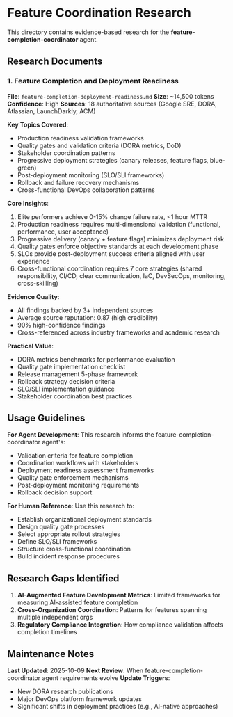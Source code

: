 # Feature Coordination Research

This directory contains evidence-based research for the **feature-completion-coordinator** agent.

## Research Documents

### 1. Feature Completion and Deployment Readiness
**File**: `feature-completion-deployment-readiness.md`
**Size**: ~14,500 tokens
**Confidence**: High
**Sources**: 18 authoritative sources (Google SRE, DORA, Atlassian, LaunchDarkly, ACM)

**Key Topics Covered**:
- Production readiness validation frameworks
- Quality gates and validation criteria (DORA metrics, DoD)
- Stakeholder coordination patterns
- Progressive deployment strategies (canary releases, feature flags, blue-green)
- Post-deployment monitoring (SLO/SLI frameworks)
- Rollback and failure recovery mechanisms
- Cross-functional DevOps collaboration patterns

**Core Insights**:
1. Elite performers achieve 0-15% change failure rate, <1 hour MTTR
2. Production readiness requires multi-dimensional validation (functional, performance, user acceptance)
3. Progressive delivery (canary + feature flags) minimizes deployment risk
4. Quality gates enforce objective standards at each development phase
5. SLOs provide post-deployment success criteria aligned with user experience
6. Cross-functional coordination requires 7 core strategies (shared responsibility, CI/CD, clear communication, IaC, DevSecOps, monitoring, cross-skilling)

**Evidence Quality**:
- All findings backed by 3+ independent sources
- Average source reputation: 0.87 (high credibility)
- 90% high-confidence findings
- Cross-referenced across industry frameworks and academic research

**Practical Value**:
- DORA metrics benchmarks for performance evaluation
- Quality gate implementation checklist
- Release management 5-phase framework
- Rollback strategy decision criteria
- SLO/SLI implementation guidance
- Stakeholder coordination best practices

## Usage Guidelines

**For Agent Development**:
This research informs the feature-completion-coordinator agent's:
- Validation criteria for feature completion
- Coordination workflows with stakeholders
- Deployment readiness assessment frameworks
- Quality gate enforcement mechanisms
- Post-deployment monitoring requirements
- Rollback decision support

**For Human Reference**:
Use this research to:
- Establish organizational deployment standards
- Design quality gate processes
- Select appropriate rollout strategies
- Define SLO/SLI frameworks
- Structure cross-functional coordination
- Build incident response procedures

## Research Gaps Identified

1. **AI-Augmented Feature Development Metrics**: Limited frameworks for measuring AI-assisted feature completion
2. **Cross-Organization Coordination**: Patterns for features spanning multiple independent orgs
3. **Regulatory Compliance Integration**: How compliance validation affects completion timelines

## Maintenance Notes

**Last Updated**: 2025-10-09
**Next Review**: When feature-completion-coordinator agent requirements evolve
**Update Triggers**:
- New DORA research publications
- Major DevOps platform framework updates
- Significant shifts in deployment practices (e.g., AI-native approaches)
